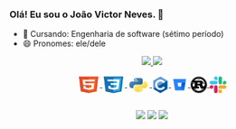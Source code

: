 ### Olá! Eu sou o João Victor Neves. 👋

- 🌱 Cursando: Engenharia de software (sétimo período)
- 😄 Pronomes: ele/dele
<div align="center">
  <a href="https://github.com/joaomvictor">
  <img height="180em" src="https://github-readme-stats.vercel.app/api?username=joaomvictor&show_icons=true&theme=dracula&include_all_commits=true&count_private=true"/>
  <img height="180em" src="https://github-readme-stats.vercel.app/api/top-langs/?username=joaomvictor&layout=compact&langs_count=7&theme=dracula"/>
  <div style="display: inline_block"><br>
  <img align="center" alt="Joao-HTML" height="30" width="40" src="https://raw.githubusercontent.com/devicons/devicon/master/icons/html5/html5-original.svg">
  <img align="center" alt="Joao-CSS" height="30" width="40" src="https://raw.githubusercontent.com/devicons/devicon/master/icons/css3/css3-original.svg">
  <img align="center" alt="Joao-Python" height="30" width="40" src="https://raw.githubusercontent.com/devicons/devicon/master/icons/python/python-original.svg">
  <img align="center" alt="Joao-C" height="30" widht="40" src="https://raw.githubusercontent.com/devicons/devicon/master/icons/c/c-original.svg">
  <img align="center" alt="Joao-BitBucket" height="30" widht="40" src="https://raw.githubusercontent.com/devicons/devicon/master/icons/bitbucket/bitbucket-original.svg">
  <img align="center" alt="Joao-Rust" height="30" widht="40" src="https://raw.githubusercontent.com/devicons/devicon/master/icons/rust/rust-plain.svg">
  <img align="center" alt="Joao-Slack" height="30" widht="40" src="https://raw.githubusercontent.com/devicons/devicon/master/icons/slack/slack-original.svg">  
  
  ##
  
 <div>
  <a href="https://instagram.com/joaomvictor2._" target="_blank"><img src="https://img.shields.io/badge/-Instagram-%23E4405F?style=for-the-badge&logo=instagram&logoColor=white" target="_blank"></a> 
  <a href = "mailto:joaomvictor1234@gmail.com"><img src="https://img.shields.io/badge/-Gmail-%23333?style=for-the-badge&logo=gmail&logoColor=white" target="_blank"></a>
  <a href = "https://www.linkedin.com/in/jo%C3%A3o-victor-neves-435a71229/" target="_blank"><img src="https://img.shields.io/badge/-LinkedIn-%230077B5?style=for-the-badge&logo=linkedin&logoColor=white" target="_blank"></a> 

 </div>
